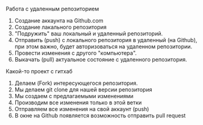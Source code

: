 Работа с удаленным репозиторием
1. Создание аккаунта на Github.com
2. Создание лакального репозитория
3. "Подружить" ваш локальный и удаленный репозиторий.
4. Отправить (push) с локального репозитория в удаленный (на Github), при этом важно, будет авторизоваться на удаленном репозитории.
5. Провести изменения с другого "компьютера".
6. Выкачать (pull) актуальное состояние с удаленного репозитория. 


Какой-то проект с гитхаб
1. Делаем (Fork) интересующегося репозитория.
2. Мы делаем git clone для нашей версии репозитория
3. Мы создаем с предлагаемыми изменениями
4. Производим все изменения только в этой ветки 
5. Отправляем все изменения на свой аккаунт (push)
6. В окне на  Github появляется возможность отправить pull request